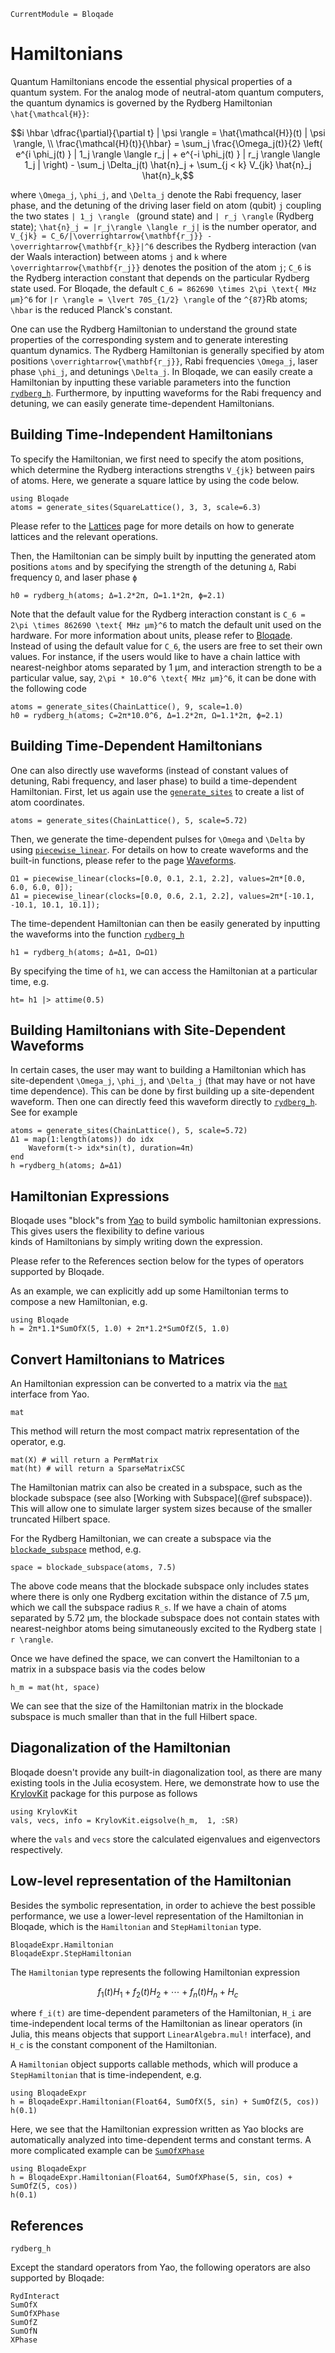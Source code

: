```@meta
CurrentModule = Bloqade
```

# Hamiltonians

Quantum Hamiltonians encode the essential physical properties of a quantum system. For the analog mode of neutral-atom quantum computers, the quantum dynamics is governed by the Rydberg Hamiltonian ``\hat{\mathcal{H}}``:

```math
i \hbar \dfrac{\partial}{\partial t} | \psi \rangle = \hat{\mathcal{H}}(t) | \psi \rangle,  \\

\frac{\mathcal{H}(t)}{\hbar} = \sum_j \frac{\Omega_j(t)}{2} \left( e^{i \phi_j(t) } | 1_j \rangle  \langle r_j | + e^{-i \phi_j(t) } | r_j \rangle  \langle 1_j | \right) - \sum_j \Delta_j(t) \hat{n}_j + \sum_{j < k} V_{jk} \hat{n}_j \hat{n}_k,
```

where ``\Omega_j``, ``\phi_j``, and ``\Delta_j``  denote the Rabi frequency, laser phase, and the detuning of the driving laser field on atom (qubit) ``j`` coupling the two states  ``| 1_j \rangle `` (ground state) and `` | r_j \rangle `` (Rydberg state); ``\hat{n}_j = |r_j\rangle \langle r_j|`` is the number operator, and ``V_{jk} = C_6/|\overrightarrow{\mathbf{r_j}} - \overrightarrow{\mathbf{r_k}}|^6`` describes the Rydberg interaction (van der Waals interaction) between atoms ``j`` and ``k`` where ``\overrightarrow{\mathbf{r_j}}`` denotes the position of the atom ``j``; ``C_6`` is the Rydberg interaction constant that depends on the particular Rydberg state used. For Bloqade, the default ``C_6 = 862690 \times 2\pi \text{ MHz μm}^6`` for ``|r \rangle = \lvert 70S_{1/2} \rangle`` of the ``^{87}``Rb atoms; ``\hbar`` is the reduced Planck's constant.

One can use the Rydberg Hamiltonian to 
understand the ground state properties of the corresponding system and to generate interesting quantum dynamics. 
The Rydberg Hamiltonian is generally specified by atom positions ``\overrightarrow{\mathbf{r_j}}``, Rabi frequencies ``\Omega_j``, laser phase ``\phi_j``, and detunings ``\Delta_j``. In Bloqade, 
we can easily create a Hamiltonian by inputting these variable parameters into the function [`rydberg_h`](@ref). Furthermore, by inputting waveforms for the Rabi frequency and 
detuning, we can easily generate time-dependent Hamiltonians. 

## Building Time-Independent Hamiltonians

To specify the Hamiltonian, we first need to specify the atom positions, which determine the Rydberg interactions strengths ``V_{jk}`` between pairs of atoms. Here, we generate a square lattice by using the code below.

```@repl hamiltonian
using Bloqade
atoms = generate_sites(SquareLattice(), 3, 3, scale=6.3)
```

Please refer to the [Lattices](@ref) page for more details on how to generate lattices and the relevant operations. 

Then, the Hamiltonian can be simply built by inputting the generated atom positions `atoms` and by specifying the strength of the detuning `Δ`, Rabi frequency `Ω`, and laser phase `ϕ`

```@repl hamiltonian
h0 = rydberg_h(atoms; Δ=1.2*2π, Ω=1.1*2π, ϕ=2.1)
```
Note that the default value for the Rydberg interaction constant is ``C_6 = 2\pi \times 862690 \text{ MHz μm}^6`` to match the default unit used on the hardware. For more information about units, please 
refer to [Bloqade](@ref). Instead of using the default value for ``C_6``, the users are free to set their own values. For instance, if the users would like to have a chain lattice with nearest-neighbor atoms separated by 1 μm, and interaction strength to be a particular value, say, ``2\pi * 10.0^6 \text{ MHz μm}^6``, it can be done with the following code

```@repl hamiltonian
atoms = generate_sites(ChainLattice(), 9, scale=1.0)
h0 = rydberg_h(atoms; C=2π*10.0^6, Δ=1.2*2π, Ω=1.1*2π, ϕ=2.1)
```


## Building Time-Dependent Hamiltonians

One can also directly use waveforms (instead of constant values of detuning, Rabi frequency, and laser phase) to build a time-dependent Hamiltonian. 
First, let us again use the  [`generate_sites`](@ref) to create a list of atom coordinates. 

```@repl hamiltonian
atoms = generate_sites(ChainLattice(), 5, scale=5.72)
```

Then, we generate the time-dependent pulses for ``\Omega`` and ``\Delta`` by using 
[`piecewise_linear`](@ref). For details on how to create waveforms and the built-in functions, please refer to the page [Waveforms](@ref). 

```@repl hamiltonian
Ω1 = piecewise_linear(clocks=[0.0, 0.1, 2.1, 2.2], values=2π*[0.0, 6.0, 6.0, 0]);
Δ1 = piecewise_linear(clocks=[0.0, 0.6, 2.1, 2.2], values=2π*[-10.1, -10.1, 10.1, 10.1]);
```

The time-dependent Hamiltonian can then be easily generated by inputting the waveforms into the function [`rydberg_h`](@ref)

```@repl hamiltonian
h1 = rydberg_h(atoms; Δ=Δ1, Ω=Ω1)
```

By specifying the time of `h1`, we can access the Hamiltonian at a particular time, e.g. 

```@repl hamiltonian
ht= h1 |> attime(0.5)
```

## Building Hamiltonians with Site-Dependent Waveforms


In certain cases, the user may want to building a Hamiltonian which has site-dependent ``\Omega_j``, ``\phi_j``, and ``\Delta_j`` (that may have or not have time dependence). 
This can be done by first building up a site-dependent waveform. Then one can directly feed this waveform directly to [`rydberg_h`](@ref). See for example 


```@repl hamiltonian
atoms = generate_sites(ChainLattice(), 5, scale=5.72)
Δ1 = map(1:length(atoms)) do idx
    Waveform(t-> idx*sin(t), duration=4π)
end
h =rydberg_h(atoms; Δ=Δ1)
```


## Hamiltonian Expressions

Bloqade uses "block"s from [Yao](https://yaoquantum.org/) to build symbolic hamiltonian
expressions. This gives users the flexibility to define various  
kinds of Hamiltonians by simply writing down the expression.

Please refer to the References section below for the types of operators supported by Bloqade.

As an example, we can explicitly add up some Hamiltonian terms to compose a new Hamiltonian, e.g.

```@repl hamiltonian
using Bloqade
h = 2π*1.1*SumOfX(5, 1.0) + 2π*1.2*SumOfZ(5, 1.0)
```

## Convert Hamiltonians to Matrices

An Hamiltonian expression can be converted to a matrix via the [`mat`](https://docs.yaoquantum.org/dev/man/blocks.html#YaoAPI.mat-Tuple{AbstractBlock})
interface from Yao.

```@docs
mat
```

This method will return the most compact matrix representation of the operator,
e.g.

```@repl hamiltonian
mat(X) # will return a PermMatrix
mat(ht) # will return a SparseMatrixCSC
```

The Hamiltonian matrix can also be created in a subspace, such as the
blockade subspace (see also [Working with Subspace](@ref subspace)). This will allow one to simulate larger system sizes because of the smaller truncated Hilbert space.

For the Rydberg Hamiltonian, we can create a subspace via the [`blockade_subspace`](@ref)
method, e.g.

```@repl hamiltonian
space = blockade_subspace(atoms, 7.5)
```

The above code means that the blockade subspace only includes states where there is only one Rydberg excitation 
within the distance of 7.5 μm, which we call the subspace radius ``R_s``. If we have a chain of atoms separated by 5.72 μm, the blockade subspace 
does not contain states with nearest-neighbor atoms being simutaneously excited to the Rydberg state `` | r \rangle ``.

Once we have defined the space, we can convert the Hamiltonian to a matrix in a subspace basis via the codes below

```@repl hamiltonian
h_m = mat(ht, space)
```

We can see that the size of the Hamiltonian matrix in the blockade subspace is much smaller than that in the full Hilbert space.

## Diagonalization of the Hamiltonian

Bloqade doesn't provide any built-in diagonalization tool, as there are many existing 
tools in the Julia ecosystem. Here, we demonstrate how to use the [KrylovKit](https://github.com/Jutho/KrylovKit.jl) package for this purpose as follows

```@repl hamiltonian
using KrylovKit
vals, vecs, info = KrylovKit.eigsolve(h_m,  1, :SR)
```

where the `vals` and `vecs` store the calculated eigenvalues and eigenvectors respectively. 

## Low-level representation of the Hamiltonian

Besides the symbolic representation, in order to achieve the best possible performance, we use a lower-level representation of the Hamiltonian in Bloqade,
which is the `Hamiltonian` and `StepHamiltonian` type.

```@docs
BloqadeExpr.Hamiltonian
BloqadeExpr.StepHamiltonian
```

The `Hamiltonian` type represents the following Hamiltonian expression

```math
f_1(t) H_1 + f_2(t) H_2 + \cdots + f_n(t) H_n + H_c
```

where ``f_i(t)`` are time-dependent parameters of the Hamiltonian,
``H_i`` are time-independent local terms of the Hamiltonian as linear operators
(in Julia, this means objects that support `LinearAlgebra.mul!` interface), and
``H_c`` is the constant component of the Hamiltonian.

A `Hamiltonian` object supports callable methods, which will produce a
`StepHamiltonian` that is time-independent, e.g.

```@repl hamiltonian
using BloqadeExpr
h = BloqadeExpr.Hamiltonian(Float64, SumOfX(5, sin) + SumOfZ(5, cos))
h(0.1)
```

Here, we see that the Hamiltonian expression written as Yao blocks are automatically analyzed into time-dependent terms and constant terms. A more complicated example can be [`SumOfXPhase`](@ref)

```@repl hamiltonian
using BloqadeExpr
h = BloqadeExpr.Hamiltonian(Float64, SumOfXPhase(5, sin, cos) + SumOfZ(5, cos))
h(0.1)
```

## References

```@docs
rydberg_h
```

Except the standard operators from Yao, the following operators are also supported
by Bloqade:

```@docs
RydInteract
SumOfX
SumOfXPhase
SumOfZ
SumOfN
XPhase
```